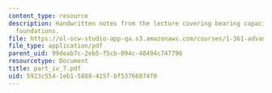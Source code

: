 ```yaml
---
content_type: resource
description: Handwritten notes from the lecture covering bearing capacity of shallow
  foundations.
file: https://ol-ocw-studio-app-qa.s3.amazonaws.com/courses/1-361-advanced-soil-mechanics-fall-2004/5923c5541eb15888415fbf53766874f0_part_iv_7.pdf
file_type: application/pdf
parent_uid: 99deab7c-2eb5-f5cb-094c-48494c747796
resourcetype: Document
title: part_iv_7.pdf
uid: 5923c554-1eb1-5888-415f-bf53766874f0
---
```

